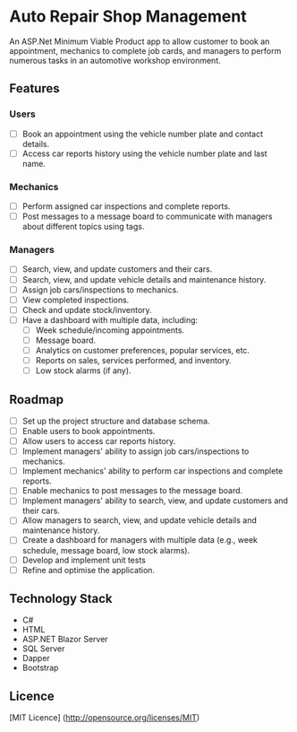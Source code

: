# Auto Repair Shop Management
An ASP.Net Minimum Viable Product app to allow customer to book an appointment, mechanics to complete job cards, and managers to perform numerous tasks in an automotive workshop environment.

## Features

### Users
- [ ] Book an appointment using the vehicle number plate and contact details.
- [ ] Access car reports history using the vehicle number plate and last name.

### Mechanics
- [ ] Perform assigned car inspections and complete reports.
- [ ] Post messages to a message board to communicate with managers about different topics using tags.

### Managers
- [ ] Search, view, and update customers and their cars.
- [ ] Search, view, and update vehicle details and maintenance history.
- [ ] Assign job cars/inspections to mechanics.
- [ ] View completed inspections.
- [ ] Check and update stock/inventory.
- [ ] Have a dashboard with multiple data, including:
  - [ ] Week schedule/incoming appointments.
  - [ ] Message board.
  - [ ] Analytics on customer preferences, popular services, etc.
  - [ ] Reports on sales, services performed, and inventory.
  - [ ] Low stock alarms (if any).

## Roadmap

- [ ] Set up the project structure and database schema.
- [ ] Enable users to book appointments.
- [ ] Allow users to access car reports history.
- [ ] Implement managers' ability to assign job cars/inspections to mechanics.
- [ ] Implement mechanics' ability to perform car inspections and complete reports.
- [ ] Enable mechanics to post messages to the message board.
- [ ] Implement managers' ability to search, view, and update customers and their cars.
- [ ] Allow managers to search, view, and update vehicle details and maintenance history.
- [ ] Create a dashboard for managers with multiple data (e.g., week schedule, message board, low stock alarms).
- [ ] Develop and implement unit tests
- [ ] Refine and optimise the application.

## Technology Stack

- C#
- HTML
- ASP.NET Blazor Server
- SQL Server
- Dapper
- Bootstrap

## Licence

[MIT Licence] (http://opensource.org/licenses/MIT)